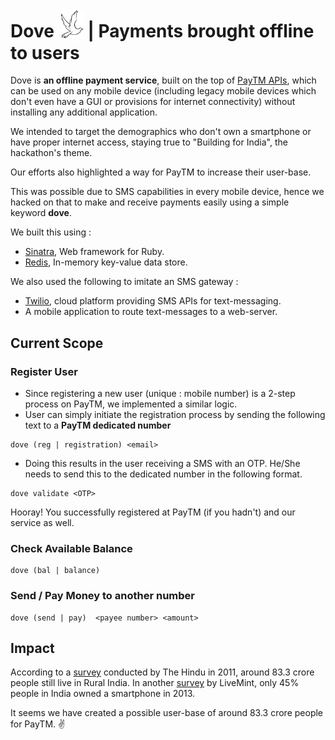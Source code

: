 # Dove <img src="/assets/images/dove-and-cross-clipart-diraa694T.png" style="width:7%; margin-left:5px; margin-top:-5px;"> | Payments brought offline to users

Dove is **an offline payment service**, built on the top of [PayTM APIs](http://paywithpaytm.com/developer/), which can be used on any mobile device (including legacy mobile devices which don't even have a GUI or provisions for internet connectivity) without installing any additional application.

We intended to target the demographics who don't  own a smartphone or have proper internet access, staying true to "Building for India", the hackathon's theme.

Our efforts also highlighted a way for PayTM to increase their user-base.

This was possible due to SMS capabilities in every mobile device, hence we hacked on that to make and receive payments easily using a simple keyword **dove**.

We built this using :
* [Sinatra](http://www.sinatrarb.com/), Web framework for Ruby.
* [Redis](http://redis.io/), In-memory key-value data store.

We also used the following to imitate an SMS gateway :
* [Twilio](https://www.twilio.com/), cloud platform providing SMS APIs for text-messaging.
* A mobile application to route text-messages to a web-server.

## Current Scope

### Register User
 + Since registering a new user (unique : mobile number) is a 2-step process on PayTM, we implemented a similar logic.
 + User can simply initiate the registration process by sending the following text to a **PayTM dedicated number**

```vim
dove (reg | registration) <email>
```
 + Doing this results in the user receiving a SMS with  an OTP. He/She needs to send this to the dedicated number in the following format.

```vim
dove validate <OTP>
```

Hooray! You successfully registered at PayTM (if you hadn't) and our service as well.

### Check Available Balance
```vim
dove (bal | balance)
```

### Send / Pay Money to another number
```vim
dove (send | pay)  <payee number> <amount>
```

## Impact

According to a [ survey](http://www.thehindu.com/news/national/about-70-per-cent-indians-live-in-rural-areas-census-report/article2230211.ece) conducted by The Hindu in 2011, around 83.3 crore people still live in Rural India. In another [survey](http://www.livemint.com/Consumer/yT14OgtSC7dyywWSynWOKN/Only-17-Indians-own-smartphones-survey.html) by LiveMint, only 45% people in India owned a smartphone in 2013.

It seems we have created a possible user-base of around 83.3 crore people for PayTM. :v:
